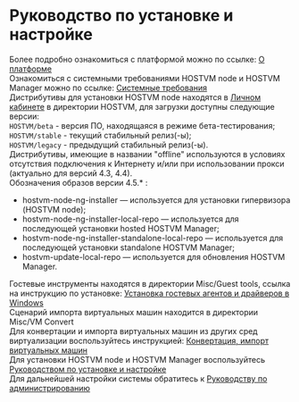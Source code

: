 # Руководство по установке и настройке

Более подробно ознакомиться с платформой можно по ссылке: [О платформе\
](https://kb.pvhostvm.ru/hostvm/installation-guide/datasheet)Ознакомиться с системными требованиями HOSTVM node и HOSTVM Manager можно по ссылке: [Системные требования\
](https://kb.pvhostvm.ru/hostvm/installation-guide/requirements)Дистрибутивы для установки HOSTVM node находятся в [Личном кабинете](https://lk.pvhostvm.ru/) в директории HOSTVM, для загрузки доступны следующие версии:\
`HOSTVM/beta` - версия ПО, находящаяся в режиме бета-тестирования;\
`HOSTVM/stable` - текущий стабильный релиз(-ы);\
`HOSTVM/legacy` - предыдущий стабильный релиз(-ы).\
Дистрибутивы, имеющие в названии "offline" используются в условиях отсутствия подключения к Интернету и/или при использовании прокси (актуально для версий 4.3, 4.4).\
Обозначения образов версии 4.5.\* :

* hostvm-node-ng-installer — используется для установки гипервизора (HOSTVM node);
* hostvm-node-ng-installer-local-repo — используется для последующей установки hosted HOSTVM Manager;
* hostvm-node-ng-installer-standalone-local-repo — используется для последующей установки standalone HOSTVM Manager;
* hostvm-update-local-repo — используется для обновления HOSTVM Manager.

Гостевые инструменты находятся в директории Misc/Guest tools, ссылка на инструкцию по установке: [Установка гостевых агентов и драйверов в Windows\
](https://kb.pvhostvm.ru/hostvm/rukovodstvo-po-administrirovaniyu/vm/gostevye-agenty-hostvm-instrumenty-i-draivery/ustanovka-gostevykh-agentov-i-draiverov-v-windows)Сценарий импорта виртуальных машин находится в директории Misc/VM Convert\
Для конвертации и импорта виртуальных машин из других сред виртуализации воспользуйтесь инструкцией: [Конвертация, импорт виртуальных машин](konvertaciya-import-virtualnykh-mashin/)\
Для установки HOSTVM node и HOSTVM Manager воспользуйтесь [Руководством по установке и настройке\
](https://kb.pvhostvm.ru/hostvm/installation-guide)Для дальнейшей настройки системы обратитесь к [Руководству по администрированию](https://kb.pvhostvm.ru/hostvm/rukovodstvo-po-administrirovaniyu)
